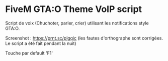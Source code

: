 # FiveM GTA:O Theme VoIP script
Script de voix (Chuchoter, parler, crier) utilisant les notifications style GTA:O.

Screenshot : https://prnt.sc/plgqic (les fautes d'orthographe sont corrigées. Le script a été fait pendant la nuit)

Touche par default 'F1'
